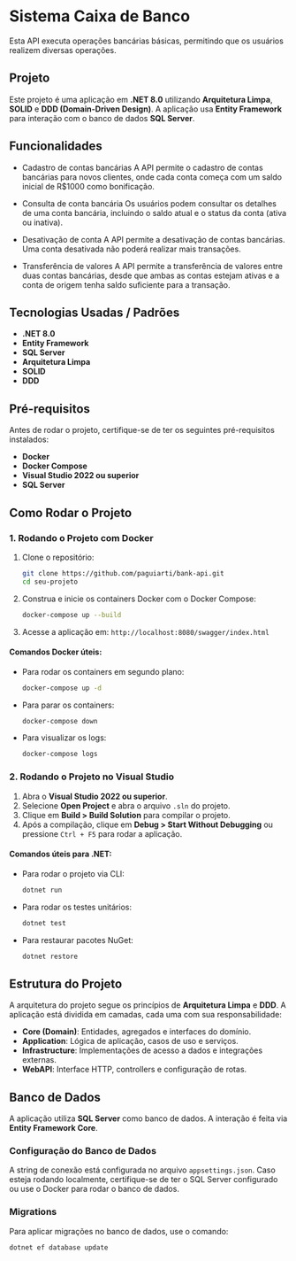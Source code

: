 # Sistema Caixa de Banco

Esta API executa operações bancárias básicas, permitindo que os usuários realizem diversas operações.

## Projeto

Este projeto é uma aplicação em **.NET 8.0** utilizando **Arquitetura Limpa**, **SOLID** e **DDD (Domain-Driven Design)**. A aplicação usa **Entity Framework** para interação com o banco de dados **SQL Server**.

## Funcionalidades


- Cadastro de contas bancárias
A API permite o cadastro de contas bancárias para novos clientes, onde cada conta começa com um saldo inicial de R$1000 como bonificação.

- Consulta de conta bancária
Os usuários podem consultar os detalhes de uma conta bancária, incluindo o saldo atual e o status da conta (ativa ou inativa).

- Desativação de conta
A API permite a desativação de contas bancárias. Uma conta desativada não poderá realizar mais transações.

- Transferência de valores
A API permite a transferência de valores entre duas contas bancárias, desde que ambas as contas estejam ativas e a conta de origem tenha saldo suficiente para a transação.

## Tecnologias Usadas / Padrões

- **.NET 8.0**
- **Entity Framework**
- **SQL Server**
- **Arquitetura Limpa**
- **SOLID**
- **DDD**

## Pré-requisitos

Antes de rodar o projeto, certifique-se de ter os seguintes pré-requisitos instalados:

- **Docker**
- **Docker Compose**
- **Visual Studio 2022 ou superior**
- **SQL Server**

## Como Rodar o Projeto

### 1. Rodando o Projeto com Docker

1. Clone o repositório:

    ```bash
    git clone https://github.com/paguiarti/bank-api.git
    cd seu-projeto
    ```

2. Construa e inicie os containers Docker com o Docker Compose:

    ```bash
    docker-compose up --build
    ```

3. Acesse a aplicação em: `http://localhost:8080/swagger/index.html`

#### Comandos Docker úteis:

- Para rodar os containers em segundo plano:

    ```bash
    docker-compose up -d
    ```

- Para parar os containers:

    ```bash
    docker-compose down
    ```

- Para visualizar os logs:

    ```bash
    docker-compose logs
    ```

### 2. Rodando o Projeto no Visual Studio

1. Abra o **Visual Studio 2022 ou superior**.
2. Selecione **Open Project** e abra o arquivo `.sln` do projeto.
3. Clique em **Build > Build Solution** para compilar o projeto.
4. Após a compilação, clique em **Debug > Start Without Debugging** ou pressione `Ctrl + F5` para rodar a aplicação.

#### Comandos úteis para .NET:

- Para rodar o projeto via CLI:

    ```bash
    dotnet run
    ```

- Para rodar os testes unitários:

    ```bash
    dotnet test
    ```

- Para restaurar pacotes NuGet:

    ```bash
    dotnet restore
    ```

## Estrutura do Projeto

A arquitetura do projeto segue os princípios de **Arquitetura Limpa** e **DDD**. A aplicação está dividida em camadas, cada uma com sua responsabilidade:

- **Core (Domain)**: Entidades, agregados e interfaces do domínio.
- **Application**: Lógica de aplicação, casos de uso e serviços.
- **Infrastructure**: Implementações de acesso a dados e integrações externas.
- **WebAPI**: Interface HTTP, controllers e configuração de rotas.

## Banco de Dados

A aplicação utiliza **SQL Server** como banco de dados. A interação é feita via **Entity Framework Core**.

### Configuração do Banco de Dados

A string de conexão está configurada no arquivo `appsettings.json`. Caso esteja rodando localmente, certifique-se de ter o SQL Server configurado ou use o Docker para rodar o banco de dados.

### Migrations

Para aplicar migrações no banco de dados, use o comando:

```bash
dotnet ef database update
